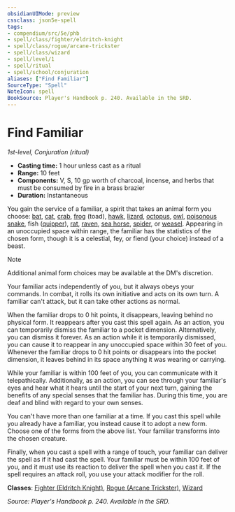 ```yaml
---
obsidianUIMode: preview
cssclass: json5e-spell
tags:
- compendium/src/5e/phb
- spell/class/fighter/eldritch-knight
- spell/class/rogue/arcane-trickster
- spell/class/wizard
- spell/level/1
- spell/ritual
- spell/school/conjuration
aliases: ["Find Familiar"]
SourceType: "Spell"
NoteIcon: spell
BookSource: Player's Handbook p. 240. Available in the SRD.
---
```

# Find Familiar
*1st-level, Conjuration (ritual)*  

- **Casting time:** 1 hour unless cast as a ritual
- **Range:** 10 feet
- **Components:** V, S, 10 gp worth of charcoal, incense, and herbs that must be consumed by fire in a brass brazier
- **Duration:** Instantaneous

You gain the service of a familiar, a spirit that takes an animal form you choose: [bat](/3-Mechanics/CLI/bestiary/beast/bat.md), [cat](/3-Mechanics/CLI/bestiary/beast/cat.md), [crab](/3-Mechanics/CLI/bestiary/beast/crab.md), [frog](/3-Mechanics/CLI/bestiary/beast/frog.md) (toad), [hawk](/3-Mechanics/CLI/bestiary/beast/hawk.md), [lizard](/3-Mechanics/CLI/bestiary/beast/lizard.md), [octopus](/3-Mechanics/CLI/bestiary/beast/octopus.md), [owl](/3-Mechanics/CLI/bestiary/beast/owl.md), [poisonous snake](/3-Mechanics/CLI/bestiary/beast/poisonous-snake.md), fish ([quipper](/3-Mechanics/CLI/bestiary/beast/quipper.md)), [rat](/3-Mechanics/CLI/bestiary/beast/rat.md), [raven](/3-Mechanics/CLI/bestiary/beast/raven.md), [sea horse](/3-Mechanics/CLI/bestiary/beast/sea-horse.md), [spider](/3-Mechanics/CLI/bestiary/beast/spider.md), or [weasel](/3-Mechanics/CLI/bestiary/beast/weasel.md). Appearing in an unoccupied space within range, the familiar has the statistics of the chosen form, though it is a celestial, fey, or fiend (your choice) instead of a beast.

> [!note]
> Additional animal form choices may be available at the DM's discretion.

Your familiar acts independently of you, but it always obeys your commands. In combat, it rolls its own initiative and acts on its own turn. A familiar can't attack, but it can take other actions as normal.

When the familiar drops to 0 hit points, it disappears, leaving behind no physical form. It reappears after you cast this spell again. As an action, you can temporarily dismiss the familiar to a pocket dimension. Alternatively, you can dismiss it forever. As an action while it is temporarily dismissed, you can cause it to reappear in any unoccupied space within 30 feet of you. Whenever the familiar drops to 0 hit points or disappears into the pocket dimension, it leaves behind in its space anything it was wearing or carrying.

While your familiar is within 100 feet of you, you can communicate with it telepathically. Additionally, as an action, you can see through your familiar's eyes and hear what it hears until the start of your next turn, gaining the benefits of any special senses that the familiar has. During this time, you are deaf and blind with regard to your own senses.

You can't have more than one familiar at a time. If you cast this spell while you already have a familiar, you instead cause it to adopt a new form. Choose one of the forms from the above list. Your familiar transforms into the chosen creature.

Finally, when you cast a spell with a range of touch, your familiar can deliver the spell as if it had cast the spell. Your familiar must be within 100 feet of you, and it must use its reaction to deliver the spell when you cast it. If the spell requires an attack roll, you use your attack modifier for the roll.

**Classes**: [Fighter (Eldritch Knight)](/3-Mechanics/CLI/classes/fighter-eldritch-knight.md), [Rogue (Arcane Trickster)](/3-Mechanics/CLI/classes/rogue-arcane-trickster.md), [Wizard](/3-Mechanics/CLI/classes/wizard.md)

*Source: Player's Handbook p. 240. Available in the SRD.*
